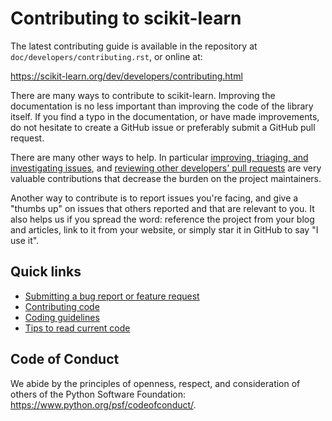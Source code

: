 
Contributing to scikit-learn
============================

The latest contributing guide is available in the repository at
`doc/developers/contributing.rst`, or online at:

https://scikit-learn.org/dev/developers/contributing.html

There are many ways to contribute to scikit-learn. Improving the
documentation is no less important than improving the code of the library
itself. If you find a typo in the documentation, or have made improvements, do
not hesitate to create a GitHub issue or preferably submit a GitHub pull request.

There are many other ways to help. In particular [improving, triaging, and
investigating issues](https://github.com/scikit-learn/scikit-learn/issues),
and [reviewing other developers' pull
requests](https://scikit-learn.org/dev/developers/contributing.html#code-review-guidelines)
are very valuable contributions that decrease the burden on the project
maintainers.

Another way to contribute is to report issues you're facing, and give a "thumbs
up" on issues that others reported and that are relevant to you. It also helps
us if you spread the word: reference the project from your blog and articles,
link to it from your website, or simply star it in GitHub to say "I use it".

Quick links
-----------

* [Submitting a bug report or feature request](https://scikit-learn.org/dev/developers/contributing.html#submitting-a-bug-report-or-a-feature-request)
* [Contributing code](https://scikit-learn.org/dev/developers/contributing.html#contributing-code)
* [Coding guidelines](https://scikit-learn.org/dev/developers/develop.html#coding-guidelines)
* [Tips to read current code](https://scikit-learn.org/dev/developers/contributing.html#reading-the-existing-code-base)

Code of Conduct
---------------

We abide by the principles of openness, respect, and consideration of others
of the Python Software Foundation: https://www.python.org/psf/codeofconduct/.
